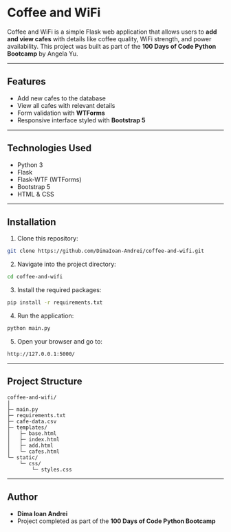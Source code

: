 # Coffee and WiFi 

Coffee and WiFi is a simple Flask web application that allows users to **add and view cafes** with details like coffee quality, WiFi strength, and power availability. This project was built as part of the **100 Days of Code Python Bootcamp** by Angela Yu.

---

## Features

- Add new cafes to the database
- View all cafes with relevant details
- Form validation with **WTForms**
- Responsive interface styled with **Bootstrap 5**

---

## Technologies Used

- Python 3  
- Flask  
- Flask-WTF (WTForms)  
- Bootstrap 5  
- HTML & CSS  

---

## Installation

1. Clone this repository:

```bash
git clone https://github.com/DimaIoan-Andrei/coffee-and-wifi.git
```

2. Navigate into the project directory:

```bash
cd coffee-and-wifi
```

3. Install the required packages:

```bash
pip install -r requirements.txt
```

4. Run the application:

```bash
python main.py
```

5. Open your browser and go to:

```
http://127.0.0.1:5000/
```

---

## Project Structure

```
coffee-and-wifi/
│
├─ main.py
├─ requirements.txt
├─ cafe-data.csv
├─ templates/
│   ├─ base.html
│   ├─ index.html
│   ├─ add.html
│   └─ cafes.html
└─ static/
    └─ css/
        └─ styles.css
```

---

## Author

- **Dima Ioan Andrei**  
- Project completed as part of the **100 Days of Code Python Bootcamp**
